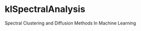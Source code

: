 klSpectralAnalysis
==================

Spectral Clustering and Diffusion Methods In Machine Learning
